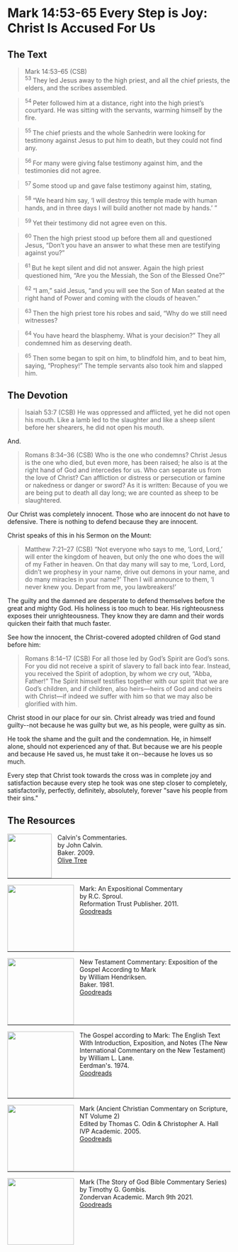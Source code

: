 # Mark 14:53-65 Every Step is Joy: Christ Is Accused For Us

## The Text

>Mark 14:53–65 (CSB)  
><sup> 53 </sup> They led Jesus away to the high priest, and all the chief priests, the elders, and the scribes assembled. 

><sup> 54 </sup> Peter followed him at a distance, right into the high priest’s courtyard. He was sitting with the servants, warming himself by the fire. 

><sup> 55 </sup> The chief priests and the whole Sanhedrin were looking for testimony against Jesus to put him to death, but they could not find any. 

><sup> 56 </sup> For many were giving false testimony against him, and the testimonies did not agree. 

><sup> 57 </sup> Some stood up and gave false testimony against him, stating, 

><sup> 58 </sup> “We heard him say, ‘I will destroy this temple made with human hands, and in three days I will build another not made by hands.’ ” 

><sup> 59 </sup> Yet their testimony did not agree even on this. 

><sup> 60 </sup> Then the high priest stood up before them all and questioned Jesus, “Don’t you have an answer to what these men are testifying against you?” 

><sup> 61 </sup> But he kept silent and did not answer. Again the high priest questioned him, “Are you the Messiah, the Son of the Blessed One?” 

><sup> 62 </sup> “I am,” said Jesus, “and you will see the Son of Man seated at the right hand of Power and coming with the clouds of heaven.” 

><sup> 63 </sup> Then the high priest tore his robes and said, “Why do we still need witnesses? 

><sup> 64 </sup> You have heard the blasphemy. What is your decision?” They all condemned him as deserving death. 

><sup> 65 </sup> Then some began to spit on him, to blindfold him, and to beat him, saying, “Prophesy!” The temple servants also took him and slapped him.

## The Devotion

>Isaiah 53:7 (CSB) He was oppressed and afflicted, yet he did not open his mouth. Like a lamb led to the slaughter and like a sheep silent before her shearers, he did not open his mouth.

And.

>Romans 8:34–36 (CSB) Who is the one who condemns? Christ Jesus is the one who died, but even more, has been raised; he also is at the right hand of God and intercedes for us. Who can separate us from the love of Christ? Can affliction or distress or persecution or famine or nakedness or danger or sword? As it is written: Because of you we are being put to death all day long; we are counted as sheep to be slaughtered.

Our Christ was completely innocent. Those who are innocent do not have to defensive. There is nothing to defend because they are innocent.

Christ speaks of this in his Sermon on the Mount:

>Matthew 7:21–27 (CSB) “Not everyone who says to me, ‘Lord, Lord,’ will enter the kingdom of heaven, but only the one who does the will of my Father in heaven. On that day many will say to me, ‘Lord, Lord, didn’t we prophesy in your name, drive out demons in your name, and do many miracles in your name?’ Then I will announce to them, ‘I never knew you. Depart from me, you lawbreakers!’

The guilty and the damned are desperate to defend themselves before the great and mighty God. His holiness is too much to bear. His righteousness exposes their unrighteousness. They know they are damn and their words quicken their faith that much faster.

See how the innocent, the Christ-covered adopted children of God stand before him:

>Romans 8:14–17 (CSB) For all those led by God’s Spirit are God’s sons. For you did not receive a spirit of slavery to fall back into fear. Instead, you received the Spirit of adoption, by whom we cry out, “Abba, Father!” The Spirit himself testifies together with our spirit that we are God’s children, and if children, also heirs—heirs of God and coheirs with Christ—if indeed we suffer with him so that we may also be glorified with him.

Christ stood in our place for our sin. Christ already was tried and found guilty--not because he was guilty but we, as his people, were guilty as sin. 

He took the shame and the guilt and the condemnation. He, in himself alone, should not experienced any of that. But because we are his people and because He saved us, he must take it on--because he loves us so much.

Every step that Christ took towards the cross was in complete joy and satisfaction because every step he took was one step closer to completely, satisfactorily, perfectly, definitely, absolutely, forever "save his people from their sins."

## The Resources

<p style="clear:both;">

<img src="/images/commentary-calvin-set.png" align="left" width="100" style="padding-right: 10px" />Calvin's Commentaries.  
by John Calvin.  
Baker. 2009.  
[Olive Tree](https://www.olivetree.com/store/product.php?productid=17517)

<p style="clear:both;">

---

<img src="/images/commentary-mark-sproul.jpg" align="left" width="150" style="padding-right: 10px" />Mark: An Expositional Commentary  
by R.C. Sproul.  
Reformation Trust Publisher. 2011.  
[Goodreads](https://www.goodreads.com/book/show/13329901-mark?ac=1&from_search=true&qid=AjPCOwNAXj&rank=1)

<p style="clear:both;">

---

<img src="/images/commentary-mark-hendriksen.jpg" align="left" width="150" style="padding-right: 10px" />New Testament Commentary: Exposition of the Gospel According to Mark  
by William Hendriksen.  
Baker. 1981.  
[Goodreads](https://www.goodreads.com/book/show/2365098.Mark)

<p style="clear:both;">

---

<img src="/images/commentary-mark-lane.jpg" align="left" width="150" style="padding-right: 10px" />The Gospel according to Mark: The English Text With Introduction, Exposition, and Notes (The New International Commentary on the New Testament)  
by William L. Lane.  
Eerdman's. 1974.  
[Goodreads](https://www.goodreads.com/book/show/978619.The_Gospel_of_Mark?from_search=true&from_srp=true&qid=UOUMUiJ7z4&rank=2)

<p style="clear:both;">

---

<img src="/images/commentary-mark-oden.jpg" align="left" width="150" style="padding-right: 10px" />Mark (Ancient Christian Commentary on Scripture, NT Volume 2)  
Edited by Thomas C. Odin & Christopher A. Hall  
IVP Academic. 2005.  
[Goodreads](https://www.goodreads.com/book/show/33015669-mark)

<p style="clear:both;">

---

<img src="/images/commentary-mark-gombis.jpg" align="left" width="150" style="padding-right: 10px" />Mark (The Story of God Bible Commentary Series)  
by Timothy G. Gombis.   
Zondervan Academic. March 9th 2021.  
[Goodreads](https://www.goodreads.com/book/show/54287613-mark)

<p style="clear:both;">
